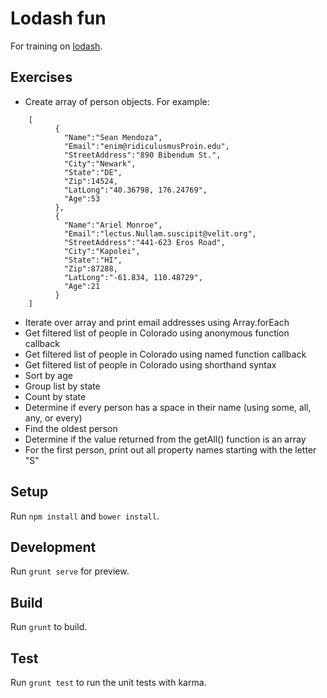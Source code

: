 # Lodash fun

For training on [lodash](https://lodash.com/).


## Exercises

- Create array of person objects. For example:

```
	[
	      {
	        "Name":"Sean Mendoza",
	        "Email":"enim@ridiculusmusProin.edu",
	        "StreetAddress":"890 Bibendum St.",
	        "City":"Newark",
	        "State":"DE",
	        "Zip":14524,
	        "LatLong":"40.36798, 176.24769",
	        "Age":53
	      },
	      {
	        "Name":"Ariel Monroe",
	        "Email":"lectus.Nullam.suscipit@velit.org",
	        "StreetAddress":"441-623 Eros Road",
	        "City":"Kapolei",
	        "State":"HI",
	        "Zip":87288,
	        "LatLong":"-61.834, 110.48729",
	        "Age":21
	      }
	]
```


- Iterate over array and print email addresses using Array.forEach
- Get filtered list of people in Colorado using anonymous function callback
- Get filtered list of people in Colorado using named function callback
- Get filtered list of people in Colorado using shorthand syntax
- Sort by age
- Group list by state
- Count by state
- Determine if every person has a space in their name (using some, all, any, or every)
- Find the oldest person
- Determine if the value returned from the getAll() function is an array
- For the first person, print out all property names starting with the letter "S"


## Setup
Run `npm install` and `bower install`.

## Development
Run `grunt serve` for preview.

## Build
Run `grunt` to build.

## Test
Run `grunt test` to run the unit tests with karma.



